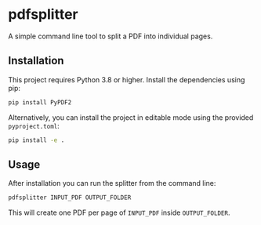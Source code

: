 # pdfsplitter

A simple command line tool to split a PDF into individual pages.

## Installation

This project requires Python 3.8 or higher. Install the dependencies using pip:

```bash
pip install PyPDF2
```

Alternatively, you can install the project in editable mode using the provided
`pyproject.toml`:

```bash
pip install -e .
```

## Usage

After installation you can run the splitter from the command line:

```bash
pdfsplitter INPUT_PDF OUTPUT_FOLDER
```

This will create one PDF per page of `INPUT_PDF` inside `OUTPUT_FOLDER`.
